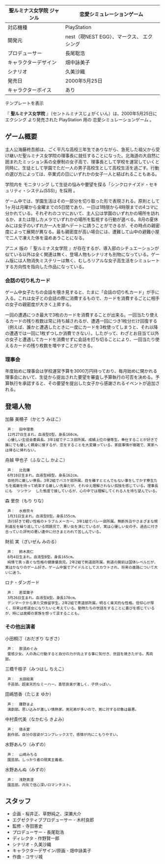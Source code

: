 聖ルミナス女学院  ジャンル  |  恋愛シミュレーションゲーム   
---|---  
対応機種  |  PlayStation   
開発元  |  nest（現NEST EGG）、マークス、  エクシング   
プロデューサー  |  長尾聡浩   
キャラクターデザイン  |  畑中詠美子   
シナリオ  |  久美沙織   
発売日  |  2000年5月25日   
キャラクターボイス  |  あり   
テンプレートを表示  
  
『 **聖ルミナス女学院** 』（セントルミナスじょがくいん）は、2000年5月25日に  エクシング  より発売された  PlayStation  用の
恋愛シミュレーションゲーム  。

##  ゲーム概要  

主人公海藤柊吾郎は、ごく平凡な高校三年生でありながら、急死した祖父から受け継いだ聖ルミナス女学院の理事長に就任することになった。北海道の大自然に囲まれたミッション系の全寮制の女子高で、理事長として学校を運営していくと同時に、生徒として学園でただ一人の男子高校生として高校生活を過ごす。行動の選び方によっては、卒業式の日にいずれかの女子一人と結ばれることもある。

学院内を  モニタリング  して生徒の悩みや要望を探る「シンクロナイズド・セキュリティ・システム(SSS)」を採用    。

ゲーム中では、学園生活はその一部分を切り取った形で表現される。原則として1ヶ月は月曜から金曜までの5日間であり、一日は1時限から4時限までの4コマに分かれている。それぞれのコマにおいて、主人公は学園のいずれかの場所を訪れるか、または隠しカメラでいずれかの場所を監視する行動が選べる。8月の夏休みには女子のいずれか一人を湖へデートに誘うことができるが、その時点の親密度によって展開が異なる。最も親密度が高い場合には、遭難して山中の避難小屋で二人で凍えた体を温めあうことになる。

アニメ  版の『  聖ルミナス女学院
』が存在するが、導入部のシチュエーションが似ている以外は全く関連は無く、登場人物もシナリオも別物になっている。ゲーム版には人物消失ミステリーは無く、むしろリアルな女子高生活をシミュレートする方向性を指向した作品になっている。

###  会話の切り札カード  

ゲーム中女子たちの会話を覗き見すると、たまに「会話の切り札カード」が手に入る。これは女子との会話の際に消費するもので、カードを消費するごとに相手の女子の親密度が大きく上昇する。

一回の遭遇につき最大で3枚のカードを消費することが出来る。一回当たり使えるカードの残り枚数は常に持ち越されるが、遭遇一回につき1枚分だけ回復する
（例えば、誰かと遭遇したときに一度にカードを3枚使ってしまうと、それ以降の遭遇では一回に1枚ずつしか消費できない）。したがって、わざとお目当て以外の女子と遭遇してカードを消費せずに会話を打ち切ることにより、一回当たり使えるカードの残り枚数を増やすことができる。

###  理事会  

年度始めに理事会は学校運営予算を3000万円持っており、毎月始めに開かれる理事会において、生徒から提出された要望を審査し予算執行の可否を決める。予算執行を承認すると、その要望を提出した女子から感謝されるイベントが追加される。

##  登場人物  

加藤 美穂子（かとう みほこ）

     声：  田中理恵 
     12月27日生まれ。血液型O型。身長160cm。 
     心優しい生徒会委員長。3年1組でテニス部所属。成績上位の優等生。奉仕することが好きで誰にでも優しく親身に接するが、恋をすることを大変嫌っている。家庭事情が複雑で、実家へは帰るに帰れない。 
舟越 甲也子（ふなこし かよこ）

     声：  比佐廉 
     6月10日生まれ。血液型AB型。身長162cm。 
     自他共に厳しい寮長。3年2組でバスケ部所属。目を離すととんでもない事をしでかす寮生たちを威厳を持って統率する厳しい先輩だが、それゆえ理解されない孤独を感じている。理事長にも  ツンケン  した態度で接しているが、心の中では理解してくれる人を待ち望んでいる。 
森 里奈（もり りな）

     声：  水樹奈々 
     1月31日生まれ。血液型O型。身長155cm。 
     流行好きで軽い性格のトラブルメーカー。3年1組でバレー部所属。無断外泊やさまざまな規則違反を繰り返している問題児で、悪い女を演じているが、実は心優しい女の子。過去に付き合っていた評判の悪い連中に付きまとわれて苦しんでいる。 
財前 実（ざいぜん みのる）

     声：  鈴木真仁 
     8月4日生まれ。血液型B型。身長165cm。 
     純情で真っ直ぐな性格の健康優良児。2年2組で剣道部所属。剣道の腕前は国体レベルだが、実はかなりのゲーム好き。ゲーム中盤でアイドルとしてスカウトされ、将来の進路について大いに迷う。 
ロナ・ダンガード

     声：  若菜葉子 
     3月26日生まれ。血液型A型。身長170cm。 
     デンマークから来た交換留学生。2年2組で茶道部所属。明るく楽天的な性格。信仰心が厚く、将来は修道女になりたいと考えている。動物たちの世話をすることに喜びを感じているが、時には故郷の家族を想って涙することも。 

###  その他出演者  

小田桐汀（おだぎり なぎさ）

     声：  那須めぐみ 
     霊感少女。人の為に行動すると自分の力が向上する事に気付き、世話を焼きたがる。馬術部。 
三橋千枝子（みつはし ちえこ）

     声：  太田絵美 
     手芸部。超楽天的なミーハー。喜怒哀楽が激しく、子供っぽい。 
田嶋悠香（たじま ゆか）

     声：  雛野まよ 
     演劇部。思い込みが激しい情熱家。男兄弟が多いので、男に対する印象は最悪。 
中村貴代美（なかむら きよみ）

     声：  徳永愛 
     創作部。自分の容姿がコンプレックスで、感情が内にこもりやすい。 
水野あんり（みずの）

     声：  山崎みちる 
     園芸部。しっかり者の現実主義者。 
水野あんぬ（みずの）

     声：  浅野真澄 
     園芸部。内気で信心深いロマンチスト。 

##  スタッフ  

  * 企画 - 桜井正、草野純之、深瀬大介 
  * エグゼクティブプロデューサー - 木村良郎 
  * 監修 -  寺田憲史 
  * プロデューサー - 長尾聡浩 
  * ディレクタ - 作野賢一郎 
  * シナリオ -  久美沙織 
  * キャラクターデザイン/原画 -  畑中詠美子 
  * 作曲 - コサリ城 

